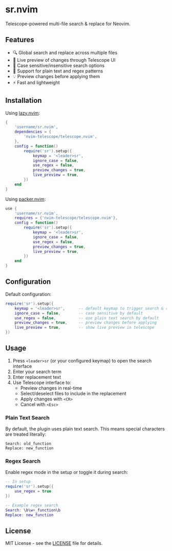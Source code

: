 # sr.nvim

Telescope-powered multi-file search & replace for Neovim.

## Features

-   🔍 Global search and replace across multiple files
-   📝 Live preview of changes through Telescope UI
-   🎯 Case sensitive/insensitive search options
-   🔄 Support for plain text and regex patterns
-   💡 Preview changes before applying them
-   ⚡ Fast and lightweight

## Installation

Using [lazy.nvim](https://github.com/folke/lazy.nvim):

```lua
{
    'username/sr.nvim',
    dependencies = {
        'nvim-telescope/telescope.nvim',
    },
    config = function()
        require('sr').setup({
            keymap = '<leader>sr',
            ignore_case = false,
            use_regex = false,
            preview_changes = true,
            live_preview = true,
        })
    end
}
```

Using [packer.nvim](https://github.com/wbthomason/packer.nvim):

```lua
use {
    'username/sr.nvim',
    requires = {'nvim-telescope/telescope.nvim'},
    config = function()
        require('sr').setup({
            keymap = '<leader>sr',
            ignore_case = false,
            use_regex = false,
            preview_changes = true,
            live_preview = true,
        })
    end
}
```

## Configuration

Default configuration:

```lua
require('sr').setup({
    keymap = '<leader>sr',      -- default keymap to trigger search & replace
    ignore_case = false,        -- case sensitive by default
    use_regex = false,          -- use plain text search by default
    preview_changes = true,     -- preview changes before applying
    live_preview = true,        -- show live preview in telescope
})
```

## Usage

1. Press `<leader>sr` (or your configured keymap) to open the search interface
2. Enter your search term
3. Enter replacement text
4. Use Telescope interface to:
    - Preview changes in real-time
    - Select/deselect files to include in the replacement
    - Apply changes with `<CR>`
    - Cancel with `<Esc>`

### Plain Text Search

By default, the plugin uses plain text search. This means special characters are treated literally:

```
Search: old_function
Replace: new_function
```

### Regex Search

Enable regex mode in the setup or toggle it during search:

```lua
-- In setup
require('sr').setup({
    use_regex = true
})

-- Example regex search
Search: \b\w+_function\b
Replace: new_function
```

## License

MIT License - see the [LICENSE](LICENSE) file for details.
